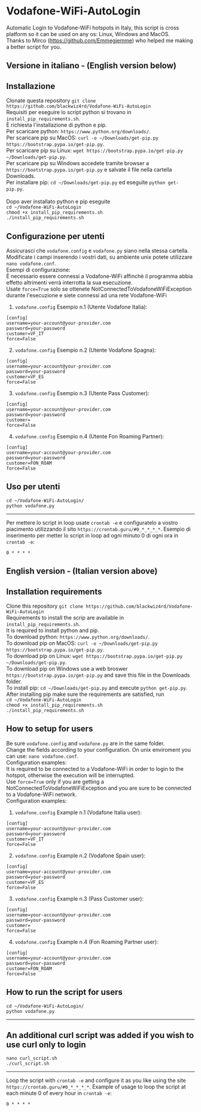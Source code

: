 # Vodafone-WiFi-AutoLogin
Automatic Login to Vodafone-WiFi hotspots in Italy, this script is cross platform so it can be used on any os: Linux, Windows and MacOS.<br />
Thanks to Mirco (https://github.com/Emmegiemme) who helped me making a better script for you.<br />

Versione in italiano - (English version below)
------------

Installazione
-----------
Clonate questa repository `git clone https://github.com/blackwiz4rd/Vodafone-WiFi-AutoLogin`<br />
Requisiti per eseguire lo script python si trovano in `install_pip_requirements.sh`.<br />
È richiesta l'installazione di python e pip.<br />
Per scaricare python: `https://www.python.org/downloads/`.<br />
Per scaricare pip su MacOS: `curl -o ~/Downloads/get-pip.py https://bootstrap.pypa.io/get-pip.py`.<br />
Per scaricare pip su Linux: `wget https://bootstrap.pypa.io/get-pip.py ~/Downloads/get-pip.py`.<br />
Per scaricare pip su Windows accedete tramite browser a `https://bootstrap.pypa.io/get-pip.py` e salvate il file nella cartella Downloads.<br />
Per installare pip:  `cd ~/Downloads/get-pip.py` ed eseguite `python get-pip.py`.<br /><br />
Dopo aver installato python e pip eseguite <br />
`cd ~/Vodafone-WiFi-AutoLogin`<br />
`chmod +x install_pip_requirements.sh`<br />
`./install_pip_requirements.sh`<br />

Configurazione per utenti
-----------
Assicurasci che `vodafone.config` e `vodafone.py` siano nella stessa cartella.<br />
Modificate i campi inserendo i vostri dati, su ambiente unix potete utilizzare `nano vodafone.conf`.<br />
Esempi di configurazione:<br />
È necessario essere connessi a Vodafone-WiFi affinchè il programma abbia effetto altrimenti verrà interrotta la sua esecuzione.<br />
Usate `force=True` solo se ottenete NotConnectedToVodafoneWiFiException durante l'esecuzione e siete connessi ad una rete Vodafone-WiFi<br />
1. `vodafone.config` Esempio n.1 (Utente Vodafone Italia):
```
[config]
username=your-account@your-provider.com
password=your-password
customer=VF_IT
force=False
```
2. `vodafone.config` Esempio n.2 (Utente Vodafone Spagna):
```
[config]
username=your-account@your-provider.com
password=your-password
customer=VF_ES
force=False
```
3. `vodafone.config` Esempio n.3 (Utente Pass Customer):
```
[config]
username=your-account@your-provider.com
password=your-password
customer=
force=False
```
4. `vodafone.config` Esempio n.4 (Utente Fon Roaming Partner):
```
[config]
username=your-account@your-provider.com
password=your-password
customer=FON_ROAM
force=False
```
Uso per utenti
-----
```
cd ~/Vodafone-WiFi-AutoLogin/
python vodafone.py
```

------------

Per mettere lo script in loop usate `crontab -e` e configuratelo a vostro piacimento utilizzando il sito `https://crontab.guru/#0_*_*_*_*`.
Esempio di inserimento per metter lo script in loop ad ogni minuto 0 di ogni ora in `crontab -e`:
```
0 * * * *
```

English version - (Italian version above)
------------

Installation requirements
-----------
Clone this repository `git clone https://github.com/blackwiz4rd/Vodafone-WiFi-AutoLogin`<br />
Requirements to install the scrip are available in `install_pip_requirements.sh`.<br />
It is required to install python and pip.<br />
To download python: `https://www.python.org/downloads/`.<br />
To download pip on MacOS: `curl -o ~/Downloads/get-pip.py https://bootstrap.pypa.io/get-pip.py`.<br />
To download pip on Linux: `wget https://bootstrap.pypa.io/get-pip.py ~/Downloads/get-pip.py`.<br />
To download pip on Windows use a web broswer `https://bootstrap.pypa.io/get-pip.py` and save this file in the Downloads folder.<br />
To install pip:  `cd ~/Downloads/get-pip.py` and execute `python get-pip.py`.<br />
After installing pip make sure the requirements are satisfied, run<br />
`cd ~/Vodafone-WiFi-AutoLogin`<br />
`chmod +x install_pip_requirements.sh`<br />
`./install_pip_requirements.sh`<br />


How to setup for users
-----------
Be sure `vodafone.config` and `vodafone.py` are in the same folder.<br />
Change the fields according to your configuration. On unix enviroment you can use:  `nano vodafone.conf`.<br />
Configuration examples:<br />
It is required to be connected to a Vodafone-WiFi in order to login to the hotspot, otherwise the execution will be interrupted.<br />
Use `force=True` only if you are getting a NotConnectedToVodafoneWiFiException and you are sure to be connected to a Vodafone-WiFi network.<br />
Configuration examples:<br />
1. `vodafone.config` Example n.1 (Vodafone Italia user):
```
[config]
username=your-account@your-provider.com
password=your-password
customer=VF_IT
force=False
```
2. `vodafone.config` Example n.2 (Vodafone Spain user):
```
[config]
username=your-account@your-provider.com
password=your-password
customer=VF_ES
force=False
```
3. `vodafone.config` Example n.3 (Pass Customer user):
```
[config]
username=your-account@your-provider.com
password=your-password
customer=
force=False
```
4. `vodafone.config` Example n.4 (Fon Roaming Partner user):
```
[config]
username=your-account@your-provider.com
password=your-password
customer=FON_ROAM
force=False
```
How to run the script for users
-----
```
cd ~/Vodafone-WiFi-AutoLogin/
python vodafone.py
```
------------

An additional curl script was added if you wish to use curl only to login
-----
```
nano curl_script.sh
./curl_script.sh
```
------------

Loop the script with `crontab -e` and configure it as you like using the site `https://crontab.guru/#0_*_*_*_*`.
Example of usage to loop the script at each minute 0 of every hour in `crontab -e`:
```
0 * * * *
```